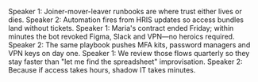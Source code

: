 Speaker 1: Joiner-mover-leaver runbooks are where trust either lives or dies.
Speaker 2: Automation fires from HRIS updates so access bundles land without tickets.
Speaker 1: Maria's contract ended Friday; within minutes the bot revoked Figma, Slack and VPN—no heroics required.
Speaker 2: The same playbook pushes MFA kits, password managers and VPN keys on day one.
Speaker 1: We review those flows quarterly so they stay faster than "let me find the spreadsheet" improvisation.
Speaker 2: Because if access takes hours, shadow IT takes minutes.
